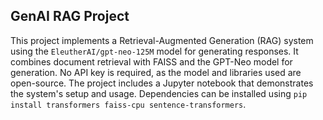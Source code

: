 ## GenAI RAG Project

This project implements a Retrieval-Augmented Generation (RAG) system using the `EleutherAI/gpt-neo-125M` model for generating responses. It combines document retrieval with FAISS and the GPT-Neo model for generation. No API key is required, as the model and libraries used are open-source. The project includes a Jupyter notebook that demonstrates the system's setup and usage. Dependencies can be installed using `pip install transformers faiss-cpu sentence-transformers`.
